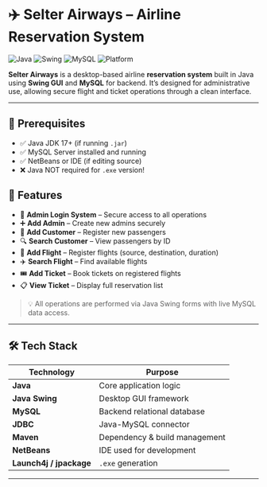 # ✈️ Selter Airways – Airline Reservation System

![Java](https://img.shields.io/badge/Java-ED8B00?style=for-the-badge&logo=java&logoColor=white)
![Swing](https://img.shields.io/badge/Java%20Swing-GUI-blue?style=for-the-badge)
![MySQL](https://img.shields.io/badge/MySQL-00758F?style=for-the-badge&logo=mysql&logoColor=white)
![Platform](https://img.shields.io/badge/Windows%2010%2B-Compatible-success?style=for-the-badge)

**Selter Airways** is a desktop-based airline **reservation system** built in Java using **Swing GUI** and **MySQL** for backend. It’s designed for administrative use, allowing secure flight and ticket operations through a clean interface.

---



## 🧰 Prerequisites

- ✅ Java JDK 17+ (if running `.jar`)
- ✅ MySQL Server installed and running
- ✅ NetBeans or IDE (if editing source)
- ❌ Java NOT required for `.exe` version!

## 🎯 Features

- 🔐 **Admin Login System** – Secure access to all operations
- ➕ **Add Admin** – Create new admins securely
- 👤 **Add Customer** – Register new passengers
- 🔍 **Search Customer** – View passengers by ID
- 🛫 **Add Flight** – Register flights (source, destination, duration)
- ✈️ **Search Flight** – Find available flights
- 🎟️ **Add Ticket** – Book tickets on registered flights
- 📋 **View Ticket** – Display full reservation list

> 💡 All operations are performed via Java Swing forms with live MySQL data access.

---

## 🛠 Tech Stack

| Technology    | Purpose                          |
|---------------|----------------------------------|
| **Java**      | Core application logic           |
| **Java Swing**| Desktop GUI framework            |
| **MySQL**     | Backend relational database      |
| **JDBC**      | Java-MySQL connector             |
| **Maven**     | Dependency & build management    |
| **NetBeans**  | IDE used for development         |
| **Launch4j / jpackage** | `.exe` generation      |

---



